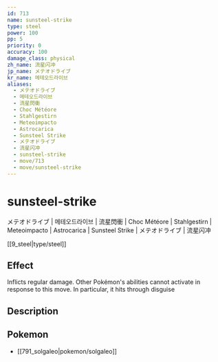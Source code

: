 ```yaml
---
id: 713
name: sunsteel-strike
type: steel
power: 100
pp: 5
priority: 0
accuracy: 100
damage_class: physical
zh_name: 流星闪冲
jp_name: メテオドライブ
kr_name: 메테오드라이브
aliases:
  - メテオドライブ
  - 메테오드라이브
  - 流星閃衝
  - Choc Météore
  - Stahlgestirn
  - Meteoimpacto
  - Astrocarica
  - Sunsteel Strike
  - メテオドライブ
  - 流星闪冲
  - sunsteel-strike
  - move/713
  - move/sunsteel-strike
---
```

# sunsteel-strike
    
メテオドライブ | 메테오드라이브 | 流星閃衝 | Choc Météore | Stahlgestirn | Meteoimpacto | Astrocarica | Sunsteel Strike | メテオドライブ | 流星闪冲

[[9_steel|type/steel]]

## Effect

Inflicts regular damage.  Other Pokémon's abilities cannot activate in response to this move.  In particular, it hits through disguise

## Description



## Pokemon

- [[791_solgaleo|pokemon/solgaleo]]

